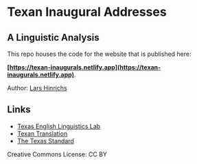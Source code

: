# Texan Inaugural Addresses

## A Linguistic Analysis

This repo houses the code for the website that is published here: 

**[https://texan-inaugurals.netlify.app](https://texan-inaugurals.netlify.app)**.

Author: [Lars Hinrichs](http://larshinrichs.site)

## Links

- [Texas English Linguistics Lab](www.texasenglish.org)
- [Texan Translation](https://www.texasstandard.org/stories/categories/texan-translation/)
- [The Texas Standard](www.texasstandard.org)

Creative Commons License: CC BY